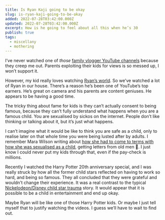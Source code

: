 ```yaml
---
title: Is Ryan Kaji going to be okay
slug: is-ryan-kaji-going-to-be-okay
added: 2022-07-28T03:42:00.000Z
updated: 2022-07-28T03:42:00.000Z
excerpt: How is he going to feel about all this when he’s 30
publish: true
tags:
  - miscellany
  - mothering
---
```


I’ve never watched one of _those_ [family vlogger YouTube channels](http://culture.affinitymagazine.us/family-vloggers-are-exploitative-and-must-be-stopped/amp/) because they creep me out. Parents exploiting their kids for views is so messed up, I won’t support it.

However, my kid really loves watching [Ryan’s world](https://youtube.com/c/RyanToysReview). So we’ve watched a lot of Ryan in our house. There’s a reason he’s been one of YouTube’s top earners. He’s great on camera and his parents are content geniuses. He appears to be having a good time.

The tricky thing about fame for kids is they can’t actually consent to being famous, because they can’t fully understand what happens when you are a famous child. You are sexualised by sickos on the internet. People don’t like thinking or talking about it, but it’s just what happens.

I can’t imagine what it would be like to think you are safe as a child, only to realise later on that whole time you were being lusted after by adults. I remember Mara Wilson writing about [how she had to come to terms with how she was sexualised as a child](https://www.nytimes.com/2021/02/23/opinion/britney-spears-mara-wilson-hollywood.html), getting letters from old men 🤮. I just know I could never put my kids through that, even if the pay-check is millions.

Recently I watched the Harry Potter 20th anniversary special, and I was really struck by how all the former child stars reflected on having to work so hard, and being so famous. They all concluded that they were grateful and wouldn’t change their experience. It was a real contrast to the typical [Nickelodeon/Disney child star trauma](https://youtu.be/cXOATB1v3jM) story. It would appear that it is possible to be a child in entertainment and end up okay.

Maybe Ryan will be like one of those Harry Potter kids. Or maybe I just tell myself that to justify watching the videos. I guess we’ll have to wait to find out.
